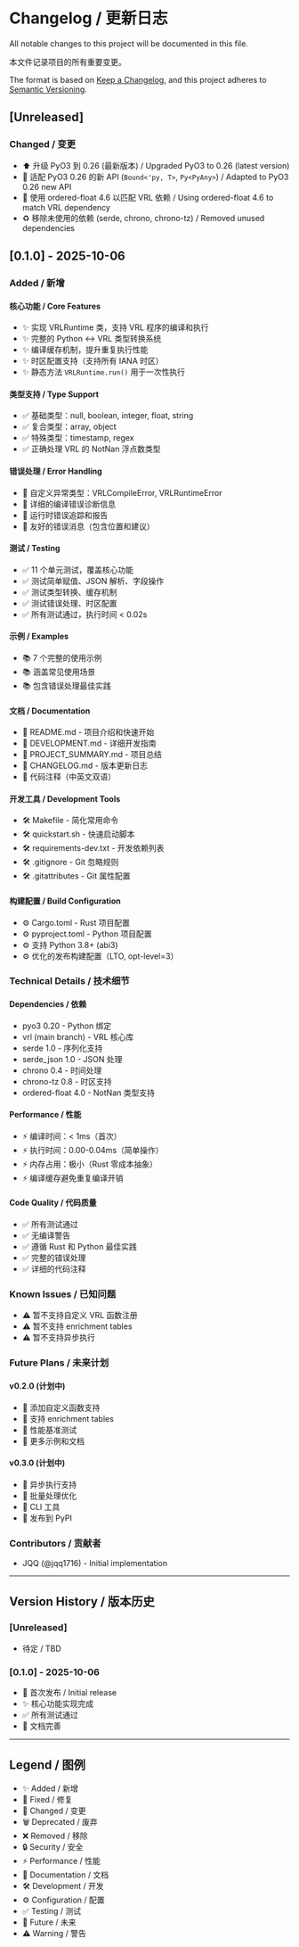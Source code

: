 # Changelog / 更新日志

All notable changes to this project will be documented in this file.

本文件记录项目的所有重要变更。

The format is based on [Keep a Changelog](https://keepachangelog.com/en/1.0.0/),
and this project adheres to [Semantic Versioning](https://semver.org/spec/v2.0.0.html).

## [Unreleased]

### Changed / 变更
- ⬆️ 升级 PyO3 到 0.26 (最新版本) / Upgraded PyO3 to 0.26 (latest version)
- 🔄 适配 PyO3 0.26 的新 API (`Bound<'py, T>`, `Py<PyAny>`) / Adapted to PyO3 0.26 new API
- 🔧 使用 ordered-float 4.6 以匹配 VRL 依赖 / Using ordered-float 4.6 to match VRL dependency
- ♻️ 移除未使用的依赖 (serde, chrono, chrono-tz) / Removed unused dependencies

## [0.1.0] - 2025-10-06

### Added / 新增

#### 核心功能 / Core Features
- ✨ 实现 VRLRuntime 类，支持 VRL 程序的编译和执行
- ✨ 完整的 Python ↔ VRL 类型转换系统
- ✨ 编译缓存机制，提升重复执行性能
- ✨ 时区配置支持（支持所有 IANA 时区）
- ✨ 静态方法 `VRLRuntime.run()` 用于一次性执行

#### 类型支持 / Type Support
- ✅ 基础类型：null, boolean, integer, float, string
- ✅ 复合类型：array, object
- ✅ 特殊类型：timestamp, regex
- ✅ 正确处理 VRL 的 NotNan 浮点数类型

#### 错误处理 / Error Handling
- 🔧 自定义异常类型：VRLCompileError, VRLRuntimeError
- 🔧 详细的编译错误诊断信息
- 🔧 运行时错误追踪和报告
- 🔧 友好的错误消息（包含位置和建议）

#### 测试 / Testing
- ✅ 11 个单元测试，覆盖核心功能
- ✅ 测试简单赋值、JSON 解析、字段操作
- ✅ 测试类型转换、缓存机制
- ✅ 测试错误处理、时区配置
- ✅ 所有测试通过，执行时间 < 0.02s

#### 示例 / Examples
- 📚 7 个完整的使用示例
- 📚 涵盖常见使用场景
- 📚 包含错误处理最佳实践

#### 文档 / Documentation
- 📖 README.md - 项目介绍和快速开始
- 📖 DEVELOPMENT.md - 详细开发指南
- 📖 PROJECT_SUMMARY.md - 项目总结
- 📖 CHANGELOG.md - 版本更新日志
- 📖 代码注释（中英文双语）

#### 开发工具 / Development Tools
- 🛠️ Makefile - 简化常用命令
- 🛠️ quickstart.sh - 快速启动脚本
- 🛠️ requirements-dev.txt - 开发依赖列表
- 🛠️ .gitignore - Git 忽略规则
- 🛠️ .gitattributes - Git 属性配置

#### 构建配置 / Build Configuration
- ⚙️ Cargo.toml - Rust 项目配置
- ⚙️ pyproject.toml - Python 项目配置
- ⚙️ 支持 Python 3.8+ (abi3)
- ⚙️ 优化的发布构建配置（LTO, opt-level=3）

### Technical Details / 技术细节

#### Dependencies / 依赖
- pyo3 0.20 - Python 绑定
- vrl (main branch) - VRL 核心库
- serde 1.0 - 序列化支持
- serde_json 1.0 - JSON 处理
- chrono 0.4 - 时间处理
- chrono-tz 0.8 - 时区支持
- ordered-float 4.0 - NotNan 类型支持

#### Performance / 性能
- ⚡ 编译时间：< 1ms（首次）
- ⚡ 执行时间：0.00-0.04ms（简单操作）
- ⚡ 内存占用：极小（Rust 零成本抽象）
- ⚡ 编译缓存避免重复编译开销

#### Code Quality / 代码质量
- ✅ 所有测试通过
- ✅ 无编译警告
- ✅ 遵循 Rust 和 Python 最佳实践
- ✅ 完整的错误处理
- ✅ 详细的代码注释

### Known Issues / 已知问题

- ⚠️ 暂不支持自定义 VRL 函数注册
- ⚠️ 暂不支持 enrichment tables
- ⚠️ 暂不支持异步执行

### Future Plans / 未来计划

#### v0.2.0 (计划中)
- 🔮 添加自定义函数支持
- 🔮 支持 enrichment tables
- 🔮 性能基准测试
- 🔮 更多示例和文档

#### v0.3.0 (计划中)
- 🔮 异步执行支持
- 🔮 批量处理优化
- 🔮 CLI 工具
- 🔮 发布到 PyPI

### Contributors / 贡献者

- JQQ (@jqq1716) - Initial implementation

---

## Version History / 版本历史

### [Unreleased]
- 待定 / TBD

### [0.1.0] - 2025-10-06
- 🎉 首次发布 / Initial release
- ✨ 核心功能实现完成
- ✅ 所有测试通过
- 📖 文档完善

---

## Legend / 图例

- ✨ Added / 新增
- 🔧 Fixed / 修复
- 🔄 Changed / 变更
- 🗑️ Deprecated / 废弃
- ❌ Removed / 移除
- 🔒 Security / 安全
- ⚡ Performance / 性能
- 📖 Documentation / 文档
- 🛠️ Development / 开发
- ⚙️ Configuration / 配置
- ✅ Testing / 测试
- 🔮 Future / 未来
- ⚠️ Warning / 警告

